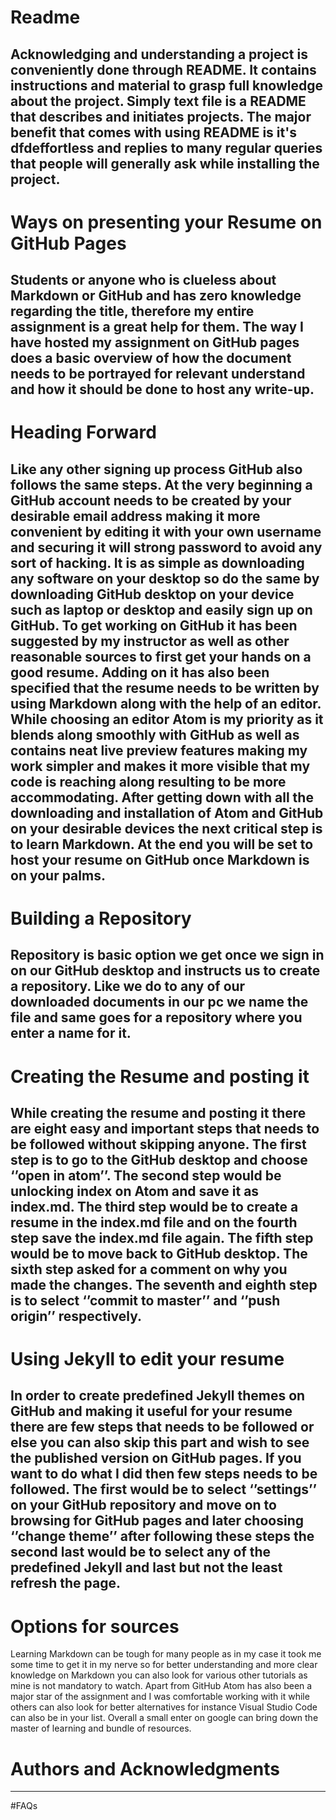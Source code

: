 # **Readme**
Acknowledging and understanding a project is conveniently done through README.
It contains instructions and material to grasp full knowledge about the project.
Simply text file is a README that describes and initiates projects. The major
benefit that comes with using README is it's dfdeffortless and replies to many
regular queries that people will generally ask while installing the project.
---
# Ways on presenting your Resume on GitHub Pages
Students or anyone who is clueless about Markdown or GitHub and has zero
knowledge regarding the title, therefore my entire assignment is a great help
for them. The way I have hosted my assignment on GitHub pages does a basic
overview of how the document needs to be portrayed for relevant understand and
how it should be done to host any write-up.
---
# Heading Forward
Like any other signing up process GitHub also follows the same steps. At the
very beginning a GitHub account needs to be created by your desirable email
address making it more convenient by editing it with your own username and
securing it will strong password to avoid any sort of hacking. It is as simple
as downloading any software on your desktop so do the same by downloading GitHub
desktop on your device such as laptop or desktop and easily sign up on GitHub.
To get working on GitHub it has been suggested by my instructor as well as other
reasonable sources to first get your hands on a good resume. Adding on it has
also been specified that the resume needs to be written by using Markdown along
with the help of an editor. While choosing an editor Atom is my priority as it
blends along smoothly with GitHub as well as contains neat live preview features
making my work simpler and makes it more visible that my code is reaching along
resulting to be more accommodating. After getting down with all the downloading
and installation of Atom and GitHub on your desirable devices the next critical
step is to learn Markdown. At the end you will be set to host your resume on
GitHub once Markdown is on your palms.
---
# Building a Repository
Repository is basic option we get once we sign in on our GitHub desktop and
instructs us to create a repository. Like we do to any of our downloaded
documents in our pc we name the file and same goes for a repository where you
enter a name for it.
---
# Creating the Resume and posting it
While creating the resume and posting it there are eight easy and important
steps that needs to be followed without skipping anyone. The first step is to
go to the GitHub desktop and choose ‘’open in atom’’. The second step would be
unlocking index on Atom and save it as index.md. The third step would be to
create a resume in the index.md file and on the fourth step save the index.md
file again. The fifth step would be to move back to GitHub desktop. The sixth
step asked for a comment on why you made the changes. The seventh and eighth
step is to select ‘’commit to master’’ and ‘’push origin’’ respectively.
---
# Using Jekyll to edit your resume
In order to create predefined Jekyll themes on GitHub and making it useful for
your resume there are few steps that needs to be followed or else you can also
skip this part and wish to see the published version on GitHub pages. If you
want to do what I did then few steps needs to be followed. The first would be
to select ‘’settings’’ on your GitHub repository and move on to browsing for
GitHub pages and later choosing ‘’change theme’’ after following these steps
the second last would be to select any of the predefined Jekyll and last but
not the least refresh the page.
---
# Options for sources
Learning Markdown can be tough for many people as in my case it took me some
time to get it in my nerve so for better understanding and more clear knowledge
on Markdown you can also look for various other tutorials as mine is not
mandatory to watch. Apart from GitHub Atom has also been a major star of the
assignment and I was comfortable working with it while others can also look for
better alternatives for instance Visual Studio Code can also be in your list.
Overall a small enter on google can bring down the master of learning and bundle
of resources.
# Authors and Acknowledgments

---
#FAQs
